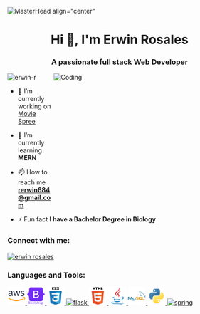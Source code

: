 
![MasterHead align="center"](https://i.pinimg.com/originals/77/ca/a3/77caa32884d735d439ade45ba37feaf2.gif)

<h1 align="center">Hi 👋, I'm Erwin Rosales</h1>
<h3 align="center">A passionate full stack Web Developer</h3>

<img align="right" alt="Coding" width="400"  height="300" src="https://media.tenor.com/5ry-200hErMAAAAM/hacker-hacker-man.gif">
<p align="left"> <img src="https://komarev.com/ghpvc/?username=erwin-r&label=Profile%20views&color=0e75b6&style=flat" alt="erwin-r" /> </p>

- 🔭 I’m currently working on [Movie Spree](https://github.com/Erwin-R/MovieProject)

- 🌱 I’m currently learning **MERN**

- 📫 How to reach me **rerwin684@gmail.com**

- ⚡ Fun fact **I have a Bachelor Degree in Biology**

<h3 align="left">Connect with me:</h3>
<p align="left">
<a href="https://linkedin.com/in/erwin rosales" target="blank"><img align="center" src="https://raw.githubusercontent.com/rahuldkjain/github-profile-readme-generator/master/src/images/icons/Social/linked-in-alt.svg" alt="erwin rosales" height="30" width="40" /></a>
</p>

<h3 align="left">Languages and Tools:</h3>
<p align="left"> <a href="https://aws.amazon.com" target="_blank" rel="noreferrer"> <img src="https://raw.githubusercontent.com/devicons/devicon/master/icons/amazonwebservices/amazonwebservices-original-wordmark.svg" alt="aws" width="40" height="40"/> </a> <a href="https://getbootstrap.com" target="_blank" rel="noreferrer"> <img src="https://raw.githubusercontent.com/devicons/devicon/master/icons/bootstrap/bootstrap-plain-wordmark.svg" alt="bootstrap" width="40" height="40"/> </a> <a href="https://www.w3schools.com/css/" target="_blank" rel="noreferrer"> <img src="https://raw.githubusercontent.com/devicons/devicon/master/icons/css3/css3-original-wordmark.svg" alt="css3" width="40" height="40"/> </a> <a href="https://flask.palletsprojects.com/" target="_blank" rel="noreferrer"> <img src="https://www.vectorlogo.zone/logos/pocoo_flask/pocoo_flask-icon.svg" alt="flask" width="40" height="40"/> </a> <a href="https://www.w3.org/html/" target="_blank" rel="noreferrer"> <img src="https://raw.githubusercontent.com/devicons/devicon/master/icons/html5/html5-original-wordmark.svg" alt="html5" width="40" height="40"/> </a> <a href="https://www.java.com" target="_blank" rel="noreferrer"> <img src="https://raw.githubusercontent.com/devicons/devicon/master/icons/java/java-original.svg" alt="java" width="40" height="40"/> </a> <a href="https://www.mysql.com/" target="_blank" rel="noreferrer"> <img src="https://raw.githubusercontent.com/devicons/devicon/master/icons/mysql/mysql-original-wordmark.svg" alt="mysql" width="40" height="40"/> </a> <a href="https://www.python.org" target="_blank" rel="noreferrer"> <img src="https://raw.githubusercontent.com/devicons/devicon/master/icons/python/python-original.svg" alt="python" width="40" height="40"/> </a> <a href="https://spring.io/" target="_blank" rel="noreferrer"> <img src="https://www.vectorlogo.zone/logos/springio/springio-icon.svg" alt="spring" width="40" height="40"/> </a> </p>

